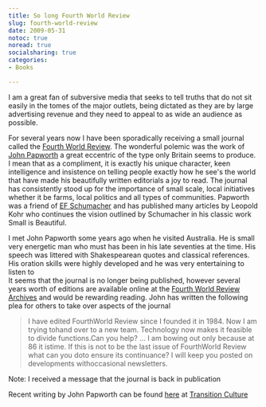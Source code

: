 ```yaml
---
title: So long Fourth World Review
slug: fourth-world-review
date: 2009-05-31
notoc: true
noread: true
socialsharing: true
categories: 
- Books

---
```

I am a great fan of subversive media that seeks to tell truths that do not sit easily in the tomes of the major outlets, being dictated as they are by large advertising revenue and they need to appeal to as wide an audience as possible.
  
For several years now I have been sporadically receiving a small journal called the [Fourth World Review][williamfranklin]. The wonderful polemic was the work of [John Papworth][wikipedia] a great eccentric of the type only Britain seems to produce. I mean that as a compliment, it is exactly his unique character, keen intelligence and insistence on telling people exactly how he see's the world that have made his beautifully written editorials a joy to read. The journal has consistently stood up for the importance of small scale, local initiatives whether it be farms, local politics and all types of communities. Papworth was a friend of [EF Schumacher][wikipedia 2] and has published many articles by Leopold Kohr who continues the vision outlined by Schumacher in his classic work Small is Beautiful.  
  
I met John Papworth some years ago when he visited Australia. He is small very energetic man who must has been in his late seventies at the time. His speech was littered with Shakespearean quotes and classical references. His oration skills were highly developed and he was very entertaining to listen to  
It seems that the journal is no longer being published, however several years worth of editions are available online at the [Fourth World Review Archives][williamfranklin] and would be rewarding reading. John has written the following plea for others to take over aspects of the journal

> I have edited FourthWorld Review since I founded it in 1984. Now I am trying tohand over to a new team. Technology now makes it feasible to divide functions.Can you help? ... I am bowing out only because at 86 it istime. If this is not to be the last issue of FourthWorld Review what can you doto ensure its continuance? I will keep you posted on developments withoccasional newsletters.

Note: I received a message that the journal is back in publication  
  
Recent writing by John Papworth can be found [here][transitionculture] at [Transition Culture][transitionculture 2]

[transitionculture]: http://transitionculture.org/2008/05/28/john-papworth-on-transition-from-fourth-world-quarterly-review/
[transitionculture 2]: http://transitionculture.org/
[wikipedia]: http://en.wikipedia.org/wiki/John_Papworth
[wikipedia 2]: http://en.wikipedia.org/wiki/E._F._Schumacher
[williamfranklin]: http://www.williamfranklin.com/4thworld/fwrarchives.html "Fourth World Review Archives"
